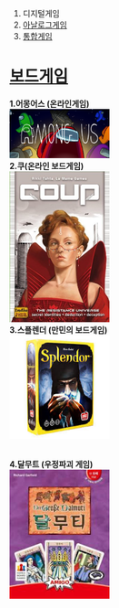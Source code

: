 

<body><ol><li>디지털게임</li>
<li><a href="index.html">아날로그게임</a></li>
<li><a href="1.html">통합게임</a></li> </ol>
<h1><a href="2.html">보드게임</a></h1>
<strong>1.어몽어스 (온라인게임)</strong><br><img src="amon.png" width="35%">
<br>
<strong>2.쿠(온라인 보드게임)</strong><br><img src="cou.jpg" width="35%">
<br>
<strong>3.스플렌더 (만민의 보드게임)</strong><br>
<img src="ppp.jpg" width="35%"><br><br>
<p><strong>4.달무트 (우정파괴 게임)</strong><br>
<img src="달무트.jpg" width="35%"></p>
</ 본문 > </ html>
